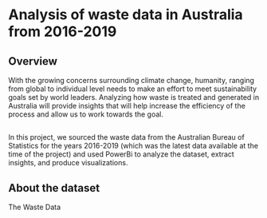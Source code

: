 # Analysis of waste data in Australia from 2016-2019
## Overview
With the growing concerns surrounding climate change, humanity, ranging from global to individual level needs to make an effort to meet sustainability goals set by world leaders. Analyzing how waste is treated and generated in Australia will provide insights that will help increase the efficiency of the process and allow us to work towards the goal.   
##  
In this project, we sourced the waste data from the Australian Bureau of Statistics for the years 2016-2019 (which was the latest data available at the time of the project) and used PowerBi to analyze the dataset, extract insights, and produce visualizations.

## About the dataset
The Waste Data
